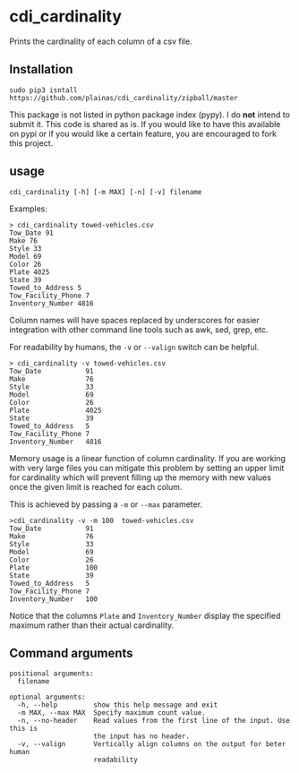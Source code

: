 # cdi_cardinality

Prints the cardinality of each column of a csv file.

## Installation

```
sudo pip3 isntall https://github.com/plainas/cdi_cardinality/zipball/master
```

This package is not listed in python package index (pypy). I do **not** intend to submit it. This code is shared as is. If you would like to have this available on pypi or if you would like a certain feature, you are encouraged to fork this project.

## usage

```
cdi_cardinality [-h] [-m MAX] [-n] [-v] filename
```

Examples:

```
> cdi_cardinality towed-vehicles.csv
Tow_Date 91
Make 76
Style 33
Model 69
Color 26
Plate 4025
State 39
Towed_to_Address 5
Tow_Facility_Phone 7
Inventory_Number 4816
```

Column names will have spaces replaced by underscores for easier integration with other command line tools such as awk, sed, grep, etc.

For readability by humans, the `-v` or `--valign` switch can be helpful.

```
> cdi_cardinality -v towed-vehicles.csv
Tow_Date           91
Make               76
Style              33
Model              69
Color              26
Plate              4025
State              39
Towed_to_Address   5
Tow_Facility_Phone 7
Inventory_Number   4816
```

Memory usage is a linear function of column cardinality. If you are working with very large files you can mitigate this problem by setting an upper limit for cardinality which will prevent filling up the memory with new values once the given limit is reached for each colum.

This is achieved by passing a `-m` or `--max` parameter. 

```
>cdi_cardinality -v -m 100  towed-vehicles.csv
Tow_Date           91
Make               76
Style              33
Model              69
Color              26
Plate              100
State              39
Towed_to_Address   5
Tow_Facility_Phone 7
Inventory_Number   100
```

Notice that the columns `Plate` and `Inventory_Number` display the specified maximum rather than their actual cardinality.


## Command arguments

```
positional arguments:
  filename

optional arguments:
  -h, --help         show this help message and exit
  -m MAX, --max MAX  Specify maximum count value.
  -n, --no-header    Read values from the first line of the input. Use this is
                     the input has no header.
  -v, --valign       Vertically align columns on the output for beter human
                     readability
```

